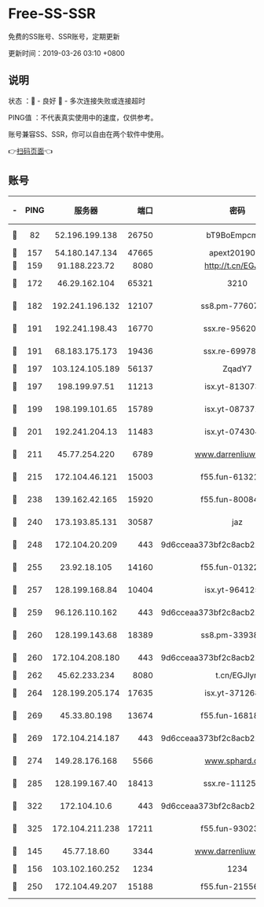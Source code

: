 # Free-SS-SSR

免费的SS账号、SSR账号，定期更新

更新时间：2019-03-26 03:10 +0800

## 说明

状态     ：🙂 - 良好 🙁 - 多次连接失败或连接超时

PING值   ：不代表真实使用中的速度，仅供参考。

账号兼容SS、SSR，你可以自由在两个软件中使用。

👉[扫码页面](https://liesauer.github.io/Free-SS-SSR/)👈

## 账号

|-|PING|服务器|端口|密码|加密方式|区域|
|:----:|:----:|:-----:|-----:|:----:|:----:|:----:|
|🙂|82|52.196.199.138|26750|bT9BoEmpcmP7|aes-256-cfb|JP|
|🙂|157|54.180.147.134|47665|apext2019001|chacha20|KR|
|🙂|159|91.188.223.72|8080|http://t.cn/EGJIyrl|rc4-md5|RU|
|🙂|172|46.29.162.104|65321|3210|aes-256-ctr|RU|
|🙂|182|192.241.196.132|12107|ss8.pm-77607879|aes-256-cfb|US|
|🙂|191|192.241.198.43|16770|ssx.re-95620121|aes-256-cfb|US|
|🙂|191|68.183.175.173|19436|ssx.re-69978912|aes-256-cfb|US|
|🙂|197|103.124.105.189|56137|ZqadY7|chacha20|CN|
|🙂|197|198.199.97.51|11213|isx.yt-81307363|aes-256-cfb|US|
|🙂|199|198.199.101.65|15789|isx.yt-08737172|aes-256-cfb|US|
|🙂|201|192.241.204.13|11483|isx.yt-07430483|aes-256-cfb|US|
|🙂|211|45.77.254.220|6789|www.darrenliuwei.com|aes-256-cfb|SG|
|🙂|215|172.104.46.121|15003|f55.fun-61321984|aes-256-cfb|SG|
|🙂|238|139.162.42.165|15920|f55.fun-80084282|aes-256-cfb|SG|
|🙂|240|173.193.85.131|30587|jaz|aes-256-cfb|US|
|🙂|248|172.104.20.209|443|9d6cceaa373bf2c8acb22e60b6a58be6|aes-256-cfb|US|
|🙂|255|23.92.18.105|14160|f55.fun-01322575|aes-256-cfb|US|
|🙂|257|128.199.168.84|10404|isx.yt-96412593|aes-256-cfb|SG|
|🙂|259|96.126.110.162|443|9d6cceaa373bf2c8acb22e60b6a58be6|aes-256-cfb|US|
|🙂|260|128.199.143.68|18389|ss8.pm-33938074|aes-256-cfb|SG|
|🙂|260|172.104.208.180|443|9d6cceaa373bf2c8acb22e60b6a58be6|aes-256-cfb|US|
|🙂|262|45.62.233.234|8080|t.cn/EGJIyrl|rc4-md5|CA|
|🙂|264|128.199.205.174|17635|isx.yt-37126859|aes-256-cfb|SG|
|🙂|269|45.33.80.198|13674|f55.fun-16818858|aes-256-cfb|US|
|🙂|269|172.104.214.187|443|9d6cceaa373bf2c8acb22e60b6a58be6|aes-256-cfb|US|
|🙂|274|149.28.176.168|5566|www.sphard.com|aes-256-cfb|AU|
|🙂|285|128.199.167.40|18413|ssx.re-11125566|aes-256-cfb|SG|
|🙂|322|172.104.10.6|443|9d6cceaa373bf2c8acb22e60b6a58be6|aes-256-cfb|US|
|🙂|325|172.104.211.238|17211|f55.fun-93023249|aes-256-cfb|US|
|🙂|145|45.77.18.60|3344|www.darrenliuwei.com|aes-256-cfb|JP|
|🙂|156|103.102.160.252|1234|1234|rc4-md5|JP|
|🙂|250|172.104.49.207|15188|f55.fun-21556723|aes-256-cfb|SG|
